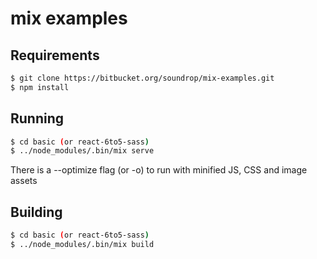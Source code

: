 # mix examples

## Requirements

```bash
$ git clone https://bitbucket.org/soundrop/mix-examples.git
$ npm install
```

## Running

```bash
$ cd basic (or react-6to5-sass)
$ ../node_modules/.bin/mix serve
```

There is a --optimize flag (or -o) to run with minified JS, CSS and image assets

## Building

```bash
$ cd basic (or react-6to5-sass)
$ ../node_modules/.bin/mix build
```

